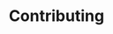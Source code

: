 ---
sidebar_position: 5
title: Contributing
description: "How to contribute to the documentation"
hide_table_of_contents: true
---